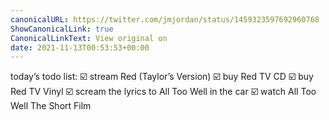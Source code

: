 ```yaml
---
canonicalURL: https://twitter.com/jmjordan/status/1459323597692960768
ShowCanonicalLink: true
CanonicalLinkText: View original on
date: 2021-11-13T00:53:53+00:00
---
```

today’s todo list:
☑️ stream Red (Taylor’s Version)
☑️ buy Red TV CD
☑️ buy Red TV Vinyl
☑️ scream the lyrics to All Too Well in the car
☑️ watch All Too Well The Short Film